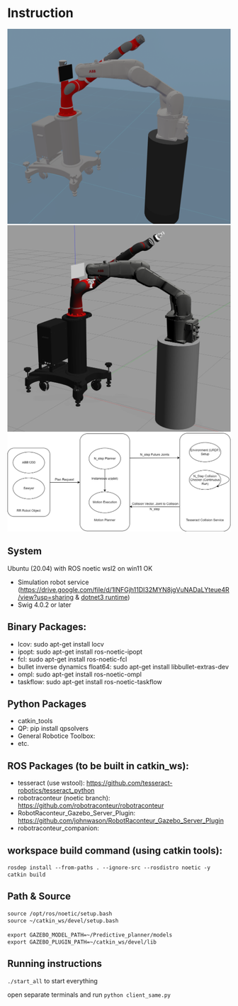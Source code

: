 # Instruction
![](images/tess_viewer.png)
![](images/gazebo_setup.png)
![](images/diagram.jpg)



## System
Ubuntu (20.04) with ROS noetic
wsl2 on win11 OK

* Simulation robot service (https://drive.google.com/file/d/1lNFGjh11DI32MYN8jgVuNADaLYteue4R/view?usp=sharing & [dotnet3 runtime](https://docs.microsoft.com/en-us/dotnet/core/install/linux-ubuntu))
* Swig 4.0.2 or later

## Binary Packages:
* lcov: sudo apt-get install locv
* ipopt: sudo apt-get install ros-noetic-ipopt
* fcl: sudo apt-get install ros-noetic-fcl
* bullet inverse dynamics float64: sudo apt-get install libbullet-extras-dev
* ompl: sudo apt-get install ros-noetic-ompl
* taskflow: sudo apt-get install ros-noetic-taskflow

## Python Packages
* catkin_tools
* QP: pip install qpsolvers
* General Robotice Toolbox:
* etc.

## ROS Packages (to be built in catkin_ws):
* tesseract (use wstool): https://github.com/tesseract-robotics/tesseract_python
* robotraconteur (noetic branch): https://github.com/robotraconteur/robotraconteur
* RobotRaconteur_Gazebo_Server_Plugin: https://github.com/johnwason/RobotRaconteur_Gazebo_Server_Plugin
* robotraconteur_companion: 



## workspace build command (using catkin tools):
```
rosdep install --from-paths . --ignore-src --rosdistro noetic -y
catkin build
```

## Path & Source
```
source /opt/ros/noetic/setup.bash
source ~/catkin_ws/devel/setup.bash

export GAZEBO_MODEL_PATH=~/Predictive_planner/models
export GAZEBO_PLUGIN_PATH=~/catkin_ws/devel/lib
```



## Running instructions

`./start_all` to start everything

open separate terminals and run
`python client_same.py`
